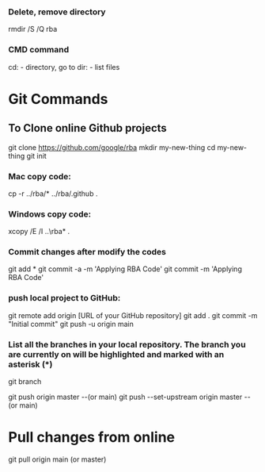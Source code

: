### Delete, remove directory
rmdir /S /Q rba

### CMD command
cd: - directory, go to
dir: - list files

# Git Commands

## To Clone online Github projects

git clone https://github.com/google/rba
mkdir my-new-thing
cd my-new-thing
git init

### Mac copy code:
cp -r ../rba/* ../rba/.github .
### Windows copy code:
xcopy /E /I ..\rba\* .

### Commit changes after modify the codes
git add *
git commit -a -m 'Applying RBA Code'
git commit -m 'Applying RBA Code'





### push local project to GitHub:

git remote add origin [URL of your GitHub repository]
git add .
git commit -m "Initial commit"
git push -u origin main

### List all the branches in your local repository. The branch you are currently on will be highlighted and marked with an asterisk (*)
git branch

git push origin master --(or main)
git push --set-upstream origin master --(or main)

# Pull changes from online
git pull origin main (or master)
